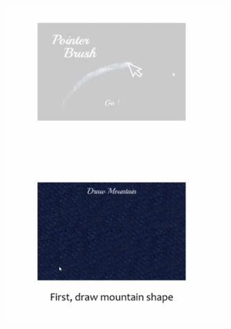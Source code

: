 <img src="./gif/1.gif" width="600px" alt="main-page"></img>
<img src="./gif/2.gif" width="600px" alt="main-page"></img>
